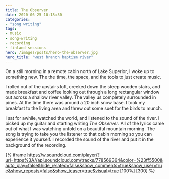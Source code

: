 ```yaml
---
title: The Observer
date: 2020-06-25 10:18:30
categories:
- "song writing"
tags:
- music
- song-writing
- recording
- finland-sessions
hero: /images/posts/hero-the-observer.jpg
hero_title: "west branch baptism river"
---
```


On a still morning in a remote cabin north of Lake Superior, I woke up to something new.  The the time, the space, and the tools to just create music. 

<!-- more -->

I rolled out of the upstairs loft, creeked down the steep wooden stairs, and made breakfast and coffee looking out through a long rectangular window out across a shallow river valley.  The valley us completely surrounded in pines.  At the time there was around a 20 inch snow base.  I took my breakfast to the living area and threw out some suet for the birds to munch.  

I sat for awhile, watched the world, and listened to the sound of the river.  I picked up my guitar and starting writing *The Observer*.  All of the lyrics came out of what I was watching unfold on a beautiful mountain morning.  The song is trying to take you the listener to that cabin morning so you can experience it yourself.  I recorded the sound of the river and put it in the background of the recording.

{% iframe https://w.soundcloud.com/player/?url=https%3A//api.soundcloud.com/tracks/778569364&color=%23ff5500&auto_play=false&hide_related=false&show_comments=true&show_user=true&show_reposts=false&show_teaser=true&visual=true [100%] [300] %}